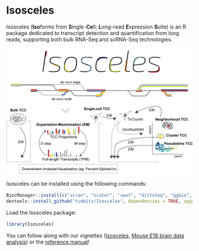 # Isosceles 

Isosceles (**Iso**forms from **S**ingle-**Ce**ll; **L**ong-read **E**xpression 
**S**uite) is an R package dedicated to transcript detection and quantification 
from long reads, supporting both bulk RNA-Seq and scRNA-Seq technologies.

<p align="center">
  <img src="docs/Isosceles_header.gif" width="600">
</p>

Isosceles can be installed using the following commands:
```r
BiocManager::install(c("scran", "scater", "uwot", "dittoSeq", "ggbio", "BiocStyle"))
devtools::install_github("timbitz/Isosceles", dependencies = TRUE, upgrade = TRUE)
```

Load the Isosceles package:
```r
library(Isosceles)
```

You can follow along with our vignettes ([Isosceles](https://timbitz.github.io/Isosceles/docs/Isosceles.html), [Mouse E18 brain data analysis](https://timbitz.github.io/Isosceles/docs/Mouse_E18_brain_analysis.html))
or the [reference manual](https://github.com/timbitz/Isosceles/blob/devel/docs/Isosceles.pdf)!

